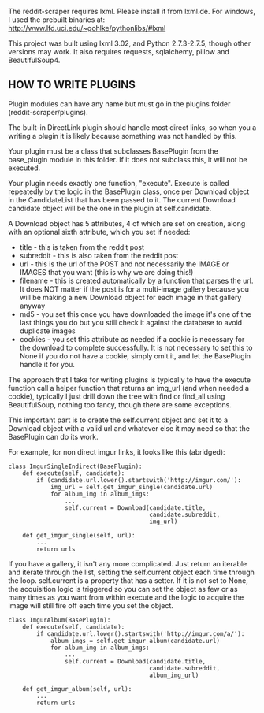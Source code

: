 The reddit-scraper requires lxml. Please install it from lxml.de.
For windows, I used the prebuilt binaries at:
http://www.lfd.uci.edu/~gohlke/pythonlibs/#lxml

This project was built using lxml 3.02, and Python 2.7.3-2.7.5,
though other versions may work. It also requires requests, sqlalchemy,
pillow and BeautifulSoup4.

HOW TO WRITE PLUGINS
--------------------------------------------------------------------------------
Plugin modules can have any name but must go in the plugins folder
(reddit-scraper/plugins).

The built-in DirectLink plugin should handle most direct links,
so when you a writing a plugin it is likely because something was not handled
by this.

Your plugin must be a class that subclasses BasePlugin from the base_plugin
module in this folder. If it does not subclass this, it will not be executed.

Your plugin needs exactly one function, "execute". Execute is called repeatedly
by the logic in the BasePlugin class, once per Download object in the
CandidateList that has been passed to it. The current Download candidate
object will be the one in the plugin at self.candidate.

A Download object has 5 attributes, 4 of which are set on creation,
along with an optional sixth attribute, which you set if needed:
* title     - this is taken from the reddit post
* subreddit - this is also taken from the reddit post
* url       - this is the url of the POST and not necessarily the IMAGE or
                IMAGES that you want (this is why we are doing this!)
* filename  - this is created automatically by a function that parses the
                url. It does NOT matter if the post is for a multi-image
                gallery because you will be making a new Download object for
                each image in that gallery anyway
* md5       - you set this once you have downloaded the image it's one of
                the last things you do but you still check it against the
                database to avoid duplicate images
* cookies   - you set this attribute as needed if a cookie is necessary for
                the download to complete successfully. It is not necessary to
                set this to None if you do not have a cookie, simply omit it,
                and let the BasePlugin handle it for you.

The approach that I take for writing plugins is typically to have the execute
function call a helper function that returns an img_url (and when needed a
cookie), typically I just drill down the tree with find or find_all using
BeautifulSoup, nothing too fancy, though there are some exceptions.

This important part is to create the self.current object and set it to a
Download object with a valid url and whatever else it may need so that the
BasePlugin can do its work.

For example, for non direct imgur links, it looks like this (abridged):

    class ImgurSingleIndirect(BasePlugin):
        def execute(self, candidate):
            if (candidate.url.lower().startswith('http://imgur.com/'):
                img_url = self.get_imgur_single(candidate.url)
                for album_img in album_imgs:
                    ...
                    self.current = Download(candidate.title,
                                            candidate.subreddit,
                                            img_url)

        def get_imgur_single(self, url):
            ...
            return urls

If you have a gallery, it isn't any more complicated. Just return an iterable
and iterate through the list, setting the self.current object each time
through the loop. self.current is a property that has a setter. If it is not
set to None, the acquisition logic is triggered so you can set the object as
few or as many times as you want from within execute and the logic to acquire
the image will still fire off each time you set the object.

    class ImgurAlbum(BasePlugin):
        def execute(self, candidate):
            if candidate.url.lower().startswith('http://imgur.com/a/'):
                album_imgs = self.get_imgur_album(candidate.url)
                for album_img in album_imgs:
                    ...
                    self.current = Download(candidate.title,
                                            candidate.subreddit,
                                            album_img_url)

        def get_imgur_album(self, url):
            ...
            return urls